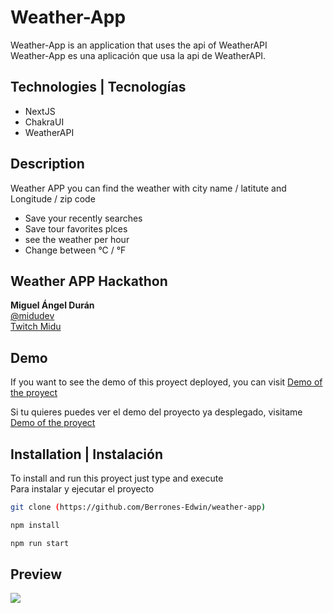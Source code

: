 # Weather-App

Weather-App is an application that uses the api of WeatherAPI <br>
Weather-App es una aplicación que usa la api de WeatherAPI.

## Technologies | Tecnologías

- NextJS
- ChakraUI
- WeatherAPI

## Description
Weather APP you can find the weather with city name / latitute and Longitude / zip code

- Save your recently searches
- Save tour favorites plces
- see the weather per hour
- Change between °C / °F

## Weather APP Hackathon
**Miguel Ángel Durán** <br /> 
[@midudev](https://twitter.com/midudev) <br /> 
[Twitch Midu](https://twitch.tv/midudev)

## Demo

If you want to see the demo of this proyect deployed, you can visit [Demo of the proyect](https://weather-app-lake-eight.vercel.app/)

Si tu quieres puedes ver el demo del proyecto ya desplegado, visitame [Demo of the proyect](https://weather-app-lake-eight.vercel.app/)

## Installation | Instalación

To install and run this proyect just type and execute <br>
Para instalar y ejecutar el proyecto

```bash
git clone (https://github.com/Berrones-Edwin/weather-app)
```

```bash
npm install
```

```bash
npm run start
```

## Preview

![](https://user-images.githubusercontent.com/44040730/171038978-a018bdb3-2b6d-4f10-a5ae-f3c31729d232.png)
